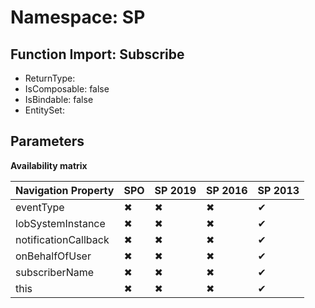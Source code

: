 # Namespace: SP

## Function Import: Subscribe

- ReturnType: 
- IsComposable: false
- IsBindable: false
- EntitySet: 

## Parameters

**Availability matrix**

Navigation Property | SPO | SP 2019 | SP 2016 | SP 2013
----------|-----|---------|---------|--------
eventType | ✖ | ✖ | ✖ | ✔
lobSystemInstance | ✖ | ✖ | ✖ | ✔
notificationCallback | ✖ | ✖ | ✖ | ✔
onBehalfOfUser | ✖ | ✖ | ✖ | ✔
subscriberName | ✖ | ✖ | ✖ | ✔
this | ✖ | ✖ | ✖ | ✔
